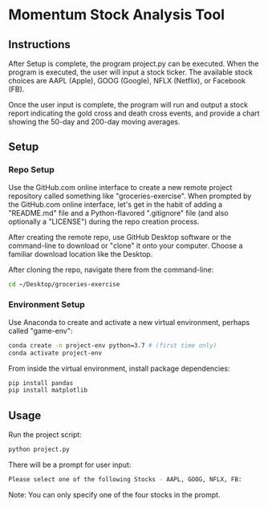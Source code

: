 # Momentum Stock Analysis Tool

## Instructions 

After Setup is complete, the program project.py can be executed. When the program is executed, the user will input a stock ticker. The available stock choices are AAPL (Apple), GOOG (Google), NFLX (Netflix), or Facebook (FB).

Once the user input is complete, the program will run and output a stock report indicating the gold cross and death cross events, and provide a chart showing the 50-day and 200-day moving averages.

## Setup

### Repo Setup 

Use the GitHub.com online interface to create a new remote project repository called something like "groceries-exercise". When prompted by the GitHub.com online interface, let's get in the habit of adding a "README.md" file and a Python-flavored ".gitignore" file (and also optionally a "LICENSE") during the repo creation process. 

After creating the remote repo, use GitHub Desktop software or the command-line to download or "clone" it onto your computer. Choose a familiar download location like the Desktop.

After cloning the repo, navigate there from the command-line:

```sh
cd ~/Desktop/groceries-exercise
```

### Environment Setup


Use Anaconda to create and activate a new virtual environment, perhaps called "game-env":

```sh
conda create -n project-env python=3.7 # (first time only)
conda activate project-env
```

From inside the virtual environment, install package dependencies:

```sh
pip install pandas
pip install matplotlib
```

## Usage

Run the project script:

```sh
python project.py
```

There will be a prompt for user input:

```sh
Please select one of the following Stocks - AAPL, GOOG, NFLX, FB:
```

Note: You can only specify one of the four stocks in the prompt.
